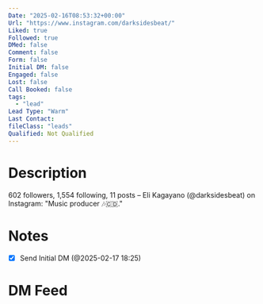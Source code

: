 ```yaml
---
Date: "2025-02-16T08:53:32+00:00"
Url: "https://www.instagram.com/darksidesbeat/"
Liked: true
Followed: true
DMed: false
Comment: false
Form: false
Initial DM: false
Engaged: false
Lost: false
Call Booked: false
tags:
  - "lead"
Lead Type: "Warm"
Last Contact:
fileClass: "leads"
Qualified: Not Qualified
---
```

# Description
602 followers, 1,554 following, 11 posts – Eli Kagayano (@darksidesbeat) on Instagram: "Music producer 🎶🇨🇩."
# Notes
- [x] Send Initial DM (@2025-02-17 18:25)
# DM Feed